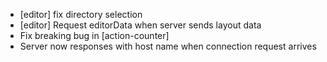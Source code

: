 * [editor] fix directory selection
* [editor] Request editorData when server sends layout data
* Fix breaking bug in [action-counter]
* Server now responses with host name when connection request arrives